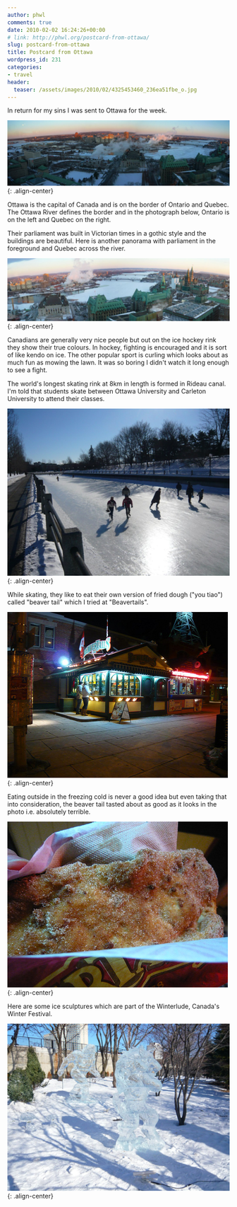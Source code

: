 ```yaml
---
author: phwl
comments: true
date: 2010-02-02 16:24:26+00:00
# link: http://phwl.org/postcard-from-ottawa/
slug: postcard-from-ottawa
title: Postcard from Ottawa
wordpress_id: 231
categories:
- travel
header:
  teaser: /assets/images/2010/02/4325453460_236ea51fbe_o.jpg
---
```


In return for my sins I was sent to Ottawa for the week.

![](/assets/images/2010/02/4325453460_236ea51fbe_o.jpg){: .align-center}
<!-- more -->

Ottawa is the capital of Canada and is on the border of Ontario and Quebec. The Ottawa River defines the border and in the photograph below, Ontario is on the left and Quebec on the right.

Their parliament was built in Victorian times in a gothic style and the buildings are beautiful. Here is another panorama with parliament in the foreground and Quebec across the river.

![](/assets/images/2010/02/4331807503_15c81c5a1f_o.jpg){: .align-center}

Canadians are generally very nice people but out on the ice hockey rink they show their true colours. In hockey, fighting is encouraged and it is sort of like kendo on ice. The other popular sport is curling which looks about as much fun as mowing the lawn. It was so boring I didn't watch it long enough to see a fight.

The world's longest skating rink at 8km in length is formed in Rideau canal. I'm told that students skate between Ottawa University and Carleton University to attend their classes.

![](/assets/images/2010/02/4332887868_799c308f80_o.jpg){: .align-center}

While skating, they like to eat their own version of fried dough ("you tiao") called "beaver tail" which I tried at "Beavertails".

![](/assets/images/2010/02/4327308293_a0b321676c.jpg){: .align-center}

Eating outside in the freezing cold is never a good idea but even taking that into consideration, the beaver tail tasted about as good as it looks in the photo i.e. absolutely terrible.

![](/assets/images/2010/02/4327308573_ffaf3db71f.jpg){: .align-center}

Here are some ice sculptures which are part of the Winterlude, Canada's Winter Festival.

![](/assets/images/2010/02/4332331901_4311087c81_o.jpg){: .align-center}
